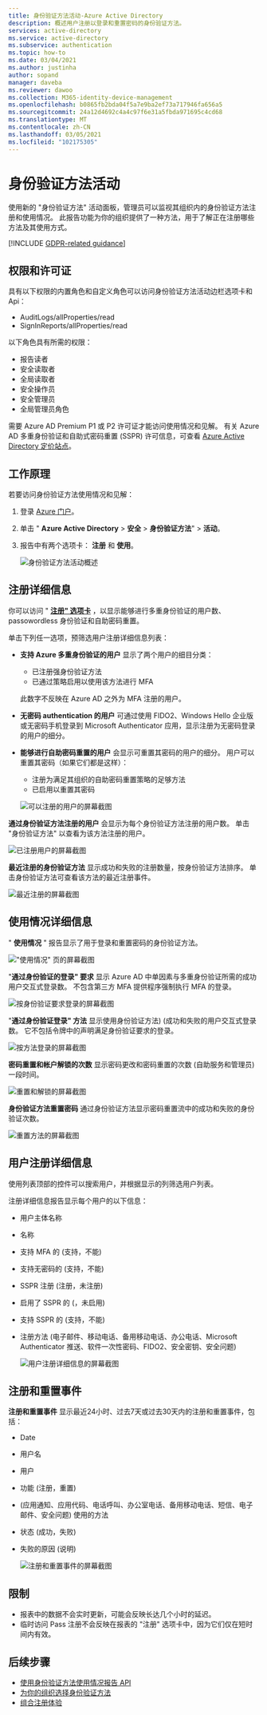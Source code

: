 ```yaml
---
title: 身份验证方法活动-Azure Active Directory
description: 概述用户注册以登录和重置密码的身份验证方法。
services: active-directory
ms.service: active-directory
ms.subservice: authentication
ms.topic: how-to
ms.date: 03/04/2021
ms.author: justinha
author: sopand
manager: daveba
ms.reviewer: dawoo
ms.collection: M365-identity-device-management
ms.openlocfilehash: b0865fb2bda04f5a7e9ba2ef73a717946fa656a5
ms.sourcegitcommit: 24a12d4692c4a4c97f6e31a5fbda971695c4cd68
ms.translationtype: MT
ms.contentlocale: zh-CN
ms.lasthandoff: 03/05/2021
ms.locfileid: "102175305"
---
```

# <a name="authentication-methods-activity"></a>身份验证方法活动 

使用新的 "身份验证方法" 活动面板，管理员可以监视其组织内的身份验证方法注册和使用情况。 此报告功能为你的组织提供了一种方法，用于了解正在注册哪些方法及其使用方式。

[!INCLUDE [GDPR-related guidance](../../../includes/gdpr-dsr-and-stp-note.md)]

## <a name="permissions-and-licenses"></a>权限和许可证

具有以下权限的内置角色和自定义角色可以访问身份验证方法活动边栏选项卡和 Api：

- AuditLogs/allProperties/read
- SignInReports/allProperties/read

以下角色具有所需的权限：

- 报告读者
- 安全读取者
- 全局读取者
- 安全操作员
- 安全管理员
- 全局管理员角色

 需要 Azure AD Premium P1 或 P2 许可证才能访问使用情况和见解。 有关 Azure AD 多重身份验证和自助式密码重置 (SSPR) 许可信息，可查看 [Azure Active Directory 定价站点](https://azure.microsoft.com/pricing/details/active-directory/)。

## <a name="how-it-works"></a>工作原理

若要访问身份验证方法使用情况和见解：

1. 登录 [Azure 门户](https://portal.azure.com)。
1. 单击 " **Azure Active Directory**  >  **安全**  >  **身份验证方法**"  >  **活动**。
1. 报告中有两个选项卡： **注册** 和 **使用**。

   ![身份验证方法活动概述](media/how-to-authentication-methods-usage-insights/registration-usage-tabs.png)

## <a name="registration-details"></a>注册详细信息

你可以访问 " [**注册" 选项卡**](https://portal.azure.com/#blade/Microsoft_AAD_IAM/AuthMethodsOverviewBlade) ，以显示能够进行多重身份验证的用户数、passowordless 身份验证和自助密码重置。 

单击下列任一选项，预筛选用户注册详细信息列表：

- **支持 Azure 多重身份验证的用户** 显示了两个用户的细目分类：
  - 已注册强身份验证方法 
  - 已通过策略启用以使用该方法进行 MFA 
  
  此数字不反映在 Azure AD 之外为 MFA 注册的用户。 
- **无密码 authentication 的用户** 可通过使用 FIDO2、Windows Hello 企业版或无密码手机登录到 Microsoft Authenticator 应用，显示注册为无密码登录的用户的细分。 
- **能够进行自助密码重置的用户** 会显示可重置其密码的用户的细分。 用户可以重置其密码（如果它们都是这样）：
  - 注册为满足其组织的自助密码重置策略的足够方法 
  - 已启用以重置其密码 

  ![可以注册的用户的屏幕截图](media/how-to-authentication-methods-usage-insights/users-capable.png)

**通过身份验证方法注册的用户** 会显示为每个身份验证方法注册的用户数。 单击 "身份验证方法" 以查看为该方法注册的用户。

![已注册用户的屏幕截图](media/how-to-authentication-methods-usage-insights/users-registered.png)

**最近注册的身份验证方法** 显示成功和失败的注册数量，按身份验证方法排序。 单击身份验证方法可查看该方法的最近注册事件。

![最近注册的屏幕截图](media/how-to-authentication-methods-usage-insights/recently-registered.png)

## <a name="usage-details"></a>使用情况详细信息

" **使用情况** " 报告显示了用于登录和重置密码的身份验证方法。

!["使用情况" 页的屏幕截图](media/how-to-authentication-methods-usage-insights/usage-page.png)

"**通过身份验证的登录" 要求** 显示 Azure AD 中单因素与多重身份验证所需的成功用户交互式登录数。 不包含第三方 MFA 提供程序强制执行 MFA 的登录。

![按身份验证要求登录的屏幕截图](media/how-to-authentication-methods-usage-insights/sign-ins-protected.png)

"**通过身份验证登录" 方法** 显示使用身份验证方法)  (成功和失败的用户交互式登录数。 它不包括令牌中的声明满足身份验证要求的登录。

![按方法登录的屏幕截图](media/how-to-authentication-methods-usage-insights/sign-ins-by-method.png)

**密码重置和帐户解锁的次数** 显示密码更改和密码重置的次数 (自助服务和管理员) 一段时间。

![重置和解锁的屏幕截图](media/how-to-authentication-methods-usage-insights/password-changes.png)

**身份验证方法重置密码** 通过身份验证方法显示密码重置流中的成功和失败的身份验证次数。

![重置方法的屏幕截图](media/how-to-authentication-methods-usage-insights/resets-by-method.png)

## <a name="user-registration-details"></a>用户注册详细信息 

使用列表顶部的控件可以搜索用户，并根据显示的列筛选用户列表。

注册详细信息报告显示每个用户的以下信息：

- 用户主体名称
- 名称
- 支持 MFA 的 (支持，不能) 
- 支持无密码的 (支持，不能) 
- SSPR 注册 (注册，未注册) 
- 启用了 SSPR 的 (，未启用) 
- 支持 SSPR 的 (支持，不能)  
- 注册方法 (电子邮件、移动电话、备用移动电话、办公电话、Microsoft Authenticator 推送、软件一次性密码、FIDO2、安全密钥、安全问题) 

  ![用户注册详细信息的屏幕截图](media/how-to-authentication-methods-usage-insights/registration-details.png)

## <a name="registration-and-reset-events"></a>注册和重置事件 

**注册和重置事件** 显示最近24小时、过去7天或过去30天内的注册和重置事件，包括：

- Date
- 用户名
- 用户 
- 功能 (注册，重置) 
-  (应用通知、应用代码、电话呼叫、办公室电话、备用移动电话、短信、电子邮件、安全问题) 使用的方法
- 状态 (成功，失败) 
- 失败的原因 (说明) 

  ![注册和重置事件的屏幕截图](media/how-to-authentication-methods-usage-insights/registration-and-reset-logs.png)

## <a name="limitations"></a>限制

- 报表中的数据不会实时更新，可能会反映长达几个小时的延迟。
- 临时访问 Pass 注册不会反映在报表的 "注册" 选项卡中，因为它们仅在短时间内有效。

## <a name="next-steps"></a>后续步骤

- [使用身份验证方法使用情况报告 API](/graph/api/resources/authenticationmethods-usage-insights-overview?view=graph-rest-beta)
- [为你的组织选择身份验证方法](concept-authentication-methods.md)
- [组合注册体验](concept-registration-mfa-sspr-combined.md)
